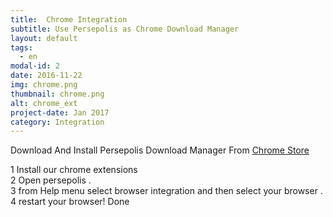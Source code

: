 ```yaml
---
title:  Chrome Integration
subtitle: Use Persepolis as Chrome Download Manager
layout: default
tags:
  - en
modal-id: 2
date: 2016-11-22
img: chrome.png
thumbnail: chrome.png
alt: chrome_ext
project-date: Jan 2017
category: Integration
---
```


<p class="pabout" >
  Download And Install Persepolis Download Manager From
  <a href="https://chrome.google.com/webstore/detail/persepolis-download-manag/legimlagjjoghkoedakdjhocbeomojao" target="_blank">
    Chrome Store
  </a><br/>
  <p class="pabout">
 1 Install our chrome extensions<br>
 2 Open persepolis . <br>
 3 from Help menu select browser integration and then select your browser . <br>
  4 restart your browser! Done <br>

  </p>
